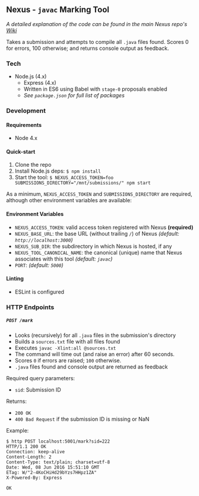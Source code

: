 ## Nexus - `javac` Marking Tool
_A detailed explanation of the code can be found in the main Nexus repo's [Wiki](https://github.kcl.ac.uk/automated-assessment/nexus/wiki)_

Takes a submission and attempts to compile all `.java` files found. Scores 0 for errors, 100 otherwise; and returns console output as feedback.

### Tech
- Node.js (4.x)
  - Express (4.x)
  - Written in ES6 using Babel with `stage-0` proposals enabled
  - _See `package.json` for full list of packages_

### Development
#### Requirements
- Node 4.x

#### Quick-start
1. Clone the repo
2. Install Node.js deps: `$ npm install`
3. Start the tool: `$ NEXUS_ACCESS_TOKEN=foo SUBMISSIONS_DIRECTORY="/mnt/submissions/" npm start`

As a minimum, `NEXUS_ACCESS_TOKEN` and `SUBMISSIONS_DIRECTORY` are required, although other environment variables are available:

#### Environment Variables
- `NEXUS_ACCESS_TOKEN`: valid access token registered with Nexus **(required)**
- `NEXUS_BASE_URL`: the base URL (without trailing `/`) of Nexus  _(default: `http://localhost:3000`)_
- `NEXUS_SUB_DIR`: the subdirectory in which Nexus is hosted, if any
- `NEXUS_TOOL_CANONICAL_NAME`: the canonical (unique) name that Nexus associates with this tool _(default: `javac`)_
- `PORT`: _(default: `5000`)_

#### Linting
- ESLint is configured

### HTTP Endpoints
##### `POST /mark`
- Looks (recursively) for all `.java` files in the submission's directory
- Builds a `sources.txt` file with all files found
- Executes `javac -Xlint:all @sources.txt`
- The command will time out (and raise an error) after 60 seconds.
- Scores `0` if errors are raised; `100` otherwise.
- `.java` files found and console output are returned as feedback

Required query parameters:
- `sid`: Submission ID

Returns:
- `200 OK`
- `400 Bad Request` if the submission ID is missing or NaN

Example:

```
$ http POST localhost:5001/mark?sid=222                                   
HTTP/1.1 200 OK
Connection: keep-alive
Content-Length: 2
Content-Type: text/plain; charset=utf-8
Date: Wed, 08 Jun 2016 15:51:10 GMT
ETag: W/"2-4KoCHiHd29bYzs7HHpz1ZA"
X-Powered-By: Express

OK
```
